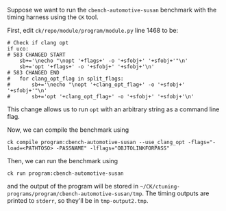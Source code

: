 Suppose we want to run the `cbench-automotive-susan` benchmark with the timing harness
using the `CK` tool.

First, edit `ck/repo/module/program/module.py` line 1468 to be:

    # Check if clang opt
    if uco:
    # 583 CHANGED START
        sb+='\necho "\nopt '+flags+' -o '+sfobj+' '+sfobj+'"\n'
        sb+='opt '+flags+' -o '+sfobj+' '+sfobj+'\n'
    # 583 CHANGED END
    #   for clang_opt_flag in split_flags:
    #       sb+='\necho "\nopt '+clang_opt_flag+' -o '+sfobj+' '+sfobj+'"\n'
    #       sb+='opt '+clang_opt_flag+' -o '+sfobj+' '+sfobj+'\n'

This change allows us to run `opt` with an arbitrary string as a command line flag.

Now, we can compile the benchmark using

`ck compile program:cbench-automotive-susan --use_clang_opt -flags="-load=<PATHTOSO> -PASSNAME" -lflags="OBJTOLINKFORPASS"`

Then, we can run the benchmark using

`ck run program:cbench-automotive-susan`

and the output of the program will be stored in `~/CK/ctuning-programs/program/cbench-automotive-susan/tmp`.
The timing outputs are printed to `stderr`,
so they'll be in `tmp-output2.tmp`.